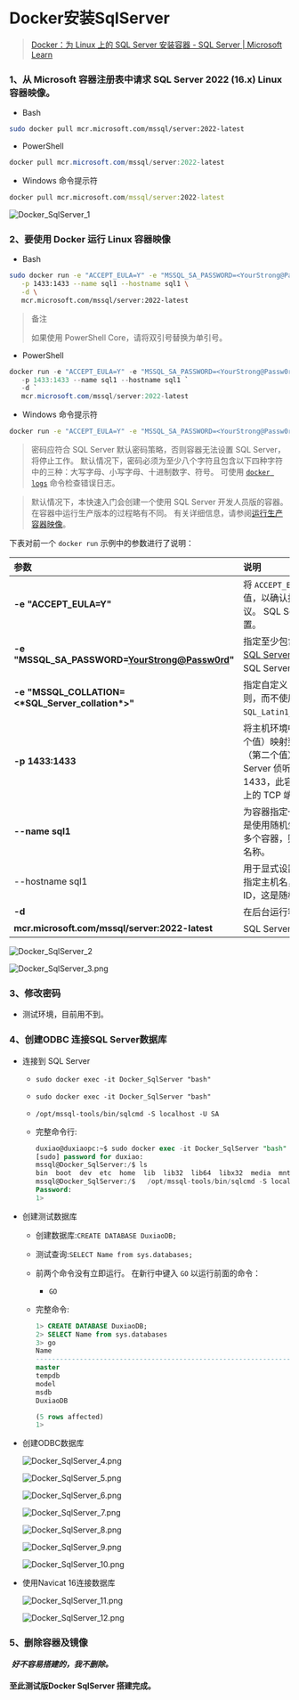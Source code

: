 # Docker安装SqlServer

> [Docker：为 Linux 上的 SQL Server 安装容器 - SQL Server | Microsoft Learn](https://learn.microsoft.com/zh-cn/sql/linux/quickstart-install-connect-docker?view=sql-server-ver16&pivots=cs1-bash)

### 1、从 Microsoft 容器注册表中请求 SQL Server 2022 (16.x) Linux 容器映像。

- Bash

```bash
sudo docker pull mcr.microsoft.com/mssql/server:2022-latest
```

- PowerShell

```PowerShell
docker pull mcr.microsoft.com/mssql/server:2022-latest
```

- Windows 命令提示符

```cmd
docker pull mcr.microsoft.com/mssql/server:2022-latest
```

![Docker_SqlServer_1](./images/Docker_SqlServer_1.png)

### 2、要使用 Docker 运行 Linux 容器映像

- Bash

```bash
sudo docker run -e "ACCEPT_EULA=Y" -e "MSSQL_SA_PASSWORD=<YourStrong@Passw0rd>" \
   -p 1433:1433 --name sql1 --hostname sql1 \
   -d \
   mcr.microsoft.com/mssql/server:2022-latest
```

> 备注
>
> 如果使用 PowerShell Core，请将双引号替换为单引号。

- PowerShell

```PowerShell
docker run -e "ACCEPT_EULA=Y" -e "MSSQL_SA_PASSWORD=<YourStrong@Passw0rd>" `
   -p 1433:1433 --name sql1 --hostname sql1 `
   -d `
   mcr.microsoft.com/mssql/server:2022-latest
```

- Windows 命令提示符

```cmd
docker run -e "ACCEPT_EULA=Y" -e "MSSQL_SA_PASSWORD=<YourStrong@Passw0rd>" -p 1433:1433 --name Docker_SqlServer --hostname Docker_SqlServer -d mcr.microsoft.com/mssql/server:2022-latest
```

> 密码应符合 SQL Server 默认密码策略，否则容器无法设置 SQL Server，将停止工作。 默认情况下，密码必须为至少八个字符且包含以下四种字符中的三种：大写字母、小写字母、十进制数字、符号。 可使用 [`docker logs`](https://docs.docker.com/engine/reference/commandline/logs/) 命令检查错误日志。

> 默认情况下，本快速入门会创建一个使用 SQL Server 开发人员版的容器。 在容器中运行生产版本的过程略有不同。 有关详细信息，请参阅[运行生产容器映像](https://learn.microsoft.com/zh-cn/sql/linux/sql-server-linux-docker-container-deployment?view=sql-server-ver16#production)。

下表对前一个 `docker run` 示例中的参数进行了说明：

| 参数                                                | 说明                                                         |
| :-------------------------------------------------- | :----------------------------------------------------------- |
| **-e "ACCEPT_EULA=Y"**                              | 将 `ACCEPT_EULA` 变量设置为任意值，以确认接受最终用户许可协议。 SQL Server 映像的必需设置。 |
| **-e "MSSQL_SA_PASSWORD=<YourStrong@Passw0rd>"**    | 指定至少包含 8 个字符且符合 [SQL Server 密码要求](https://learn.microsoft.com/zh-cn/sql/relational-databases/security/password-policy?view=sql-server-ver16)的强密码。 SQL Server 映像的必需设置。 |
| **-e "MSSQL_COLLATION=<\*SQL_Server_collation\*>"** | 指定自定义 SQL Server 排序规则，而不使用默认值 `SQL_Latin1_General_CP1_CI_AS`。 |
| **-p 1433:1433**                                    | 将主机环境中的 TCP 端口（第一个值）映射到容器中的 TCP 端口（第二个值）。 在此示例中，SQL Server 侦听容器中的 TCP 1433，此容器端口随后会对主机上的 TCP 端口 1433 公开。 |
| **--name sql1**                                     | 为容器指定一个自定义名称，而不是使用随机生成的名称。 如果运行多个容器，则无法重复使用相同的名称。 |
| --hostname sql1                                     | 用于显式设置容器主机名。 如果未指定主机名，则主机名默认为容器 ID，这是随机生成的系统 GUID。 |
| **-d**                                              | 在后台运行容器（守护程序）。                                 |
| **mcr.microsoft.com/mssql/server:2022-latest**      | SQL Server Linux 容器映像。                                  |

![Docker_SqlServer_2](./images/Docker_SqlServer_2.png)

![Docker_SqlServer_3.png](./images/Docker_SqlServer_3.png)

### 3、修改密码

- 测试环境，目前用不到。

### 4、创建ODBC 连接SQL Server数据库

- 连接到 SQL Server

  - `sudo docker exec -it Docker_SqlServer "bash"`

  - `sudo docker exec -it Docker_SqlServer "bash"`

  - `/opt/mssql-tools/bin/sqlcmd -S localhost -U SA`

  - 完整命令行:

    ```sql
    duxiao@duxiaopc:~$ sudo docker exec -it Docker_SqlServer "bash"
    [sudo] password for duxiao:
    mssql@Docker_SqlServer:/$ ls
    bin  boot  dev  etc  home  lib  lib32  lib64  libx32  media  mnt  opt  proc  root  run  sbin  srv  sys  tmp  usr  var
    mssql@Docker_SqlServer:/$   /opt/mssql-tools/bin/sqlcmd -S localhost -U SA
    Password:
    1>
    ```

- 创建测试数据库

  - 创建数据库:`CREATE DATABASE DuxiaoDB;`

  - 测试查询:`SELECT Name from sys.databases;`

  - 前两个命令没有立即运行。 在新行中键入 `GO` 以运行前面的命令：

    - `GO`

  - 完整命令:

    ```sql
    1> CREATE DATABASE DuxiaoDB;
    2> SELECT Name from sys.databases
    3> go
    Name
    --------------------------------------------------------------------------------------------------------------------------------
    master
    tempdb
    model
    msdb
    DuxiaoDB
    
    (5 rows affected)
    1>
    ```

- 创建ODBC数据库

  ![Docker_SqlServer_4.png](./images/Docker_SqlServer_4.png)

  ![Docker_SqlServer_5.png](./images/Docker_SqlServer_5.png)

  ![Docker_SqlServer_6.png](./images/Docker_SqlServer_6.png)

  ![Docker_SqlServer_7.png](./images/Docker_SqlServer_7.png)

  ![Docker_SqlServer_8.png](./images/Docker_SqlServer_8.png)

  ![Docker_SqlServer_9.png](./images/Docker_SqlServer_9.png)

  ![Docker_SqlServer_10.png](./images/Docker_SqlServer_10.png)

- 使用Navicat 16连接数据库

  ![Docker_SqlServer_11.png](./images/Docker_SqlServer_11.png)
  
  ![Docker_SqlServer_12.png](./images/Docker_SqlServer_12.png)

### 5、删除容器及镜像

​		***好不容易搭建的，我不删除。***

#### 至此测试版Docker SqlServer 搭建完成。


